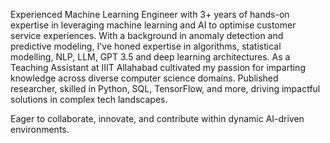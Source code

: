Experienced Machine Learning Engineer with 3+ years of hands-on expertise in leveraging machine learning and AI to optimise customer service experiences. With a background in anomaly detection and predictive modeling, I've honed expertise in algorithms, statistical modelling, NLP, LLM, GPT 3.5 and deep learning architectures. As a Teaching Assistant at IIIT Allahabad cultivated my passion for imparting knowledge across diverse computer science domains. Published researcher, skilled in Python, SQL, TensorFlow, and more, driving impactful solutions in complex tech landscapes. 

Eager to collaborate, innovate, and contribute within dynamic AI-driven environments.
